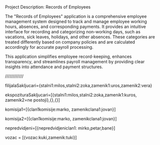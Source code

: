 Project Description: Records of Employees

The "Records of Employees" application is a comprehensive employee management system designed to track and manage employee working hours, absences, and corresponding payments. It provides an intuitive interface for recording and categorizing non-working days, such as vacations, sick leaves, holidays, and other absences. These categories are treated differently based on company policies and are calculated accordingly for accurate payroll processing.

This application simplifies employee record-keeping, enhances transparency, and streamlines payroll management by providing clear insights into attendance and payment structures.

////////////

filijalaSakljucari={stalni1:milos,stalni2:zoka,zamenik1:uros,zamenik2:vera}

ekspozituraSakljucari=[{stalni1:milos,stalni2:zoka,zamenik1:kuros, zamenik2=ne postoji},{},{}]

komisija1=[{clan1komisije:marko, zamenikclana1:jovan}]

komisija2=[{clan1komisije:marko, zamenikclana1:jovan}]

nepredvidjeni=[{nepredvidjeniclan1: mirko,petar,bane}]

vozac = [{vozac:kuki,zamenik:tuki}]
